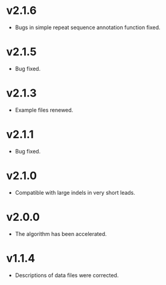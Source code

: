 # v2.1.6  
* Bugs in simple repeat sequence annotation function fixed.  

# v2.1.5  
* Bug fixed.  

# v2.1.3  
* Example files renewed.  

# v2.1.1  
* Bug fixed.  

# v2.1.0  
* Compatible with large indels in very short leads.  

# v2.0.0  
* The algorithm has been accelerated.  

# v1.1.4  
* Descriptions of data files were corrected.  
